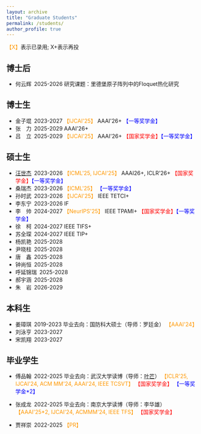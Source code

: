 ```yaml
---
layout: archive
title: "Graduate Students"
permalink: /students/
author_profile: true
---
```

<span style="color: #FF9700">【X】</span>表示已录用; X+表示再投


博士后
------
* 何云辉&#8194;2025-2026 研究课题：里德堡原子阵列中的Floquet热化研究

博士生
------
* 金子堒&#8194;2023-2027 <span style="color: #FF9700">【IJCAI'25】</span> AAAI'26+ <span style="color: #0000FF">【一等奖学金】</span>
* 张&#8195;力&#8194;2025-2029 AAAI'26+
* 吕&#8195;立&#8194;2025-2029 <span style="color: #FF9700">【IJCAI'25】</span> AAAI'26+ <span style="color: #FF0000">【国家奖学金】</span><span style="color: #0000FF">【一等奖学金】</span>

硕士生
------
* [汪世杰](jie019.github.io)&#8194;2023-2026 <span style="color: #FF9700">【ICML'25, IJCAI'25】</span> AAAI26+, ICLR'26+ <span style="color: #FF0000">【国家奖学金】</span><span style="color: #0000FF">【一等奖学金】</span>
* 桑瑞杰&#8194;2023-2026 <span style="color: #FF9700">【ICML'25】</span> <span style="color: #0000FF">【一等奖学金】</span>
* 孙时武&#8194;2023-2026 <span style="color: #FF9700">【IJCAI'25】</span>  IEEE TETCI+
* 李东宁&#8194;2023-2026 IF
* 李&#8195;帅&#8194;2024-2027 <span style="color: #FF9700">【NeurIPS'25】</span> IEEE TPAMI+ <span style="color: #FF0000">【国家奖学金】</span><span style="color: #0000FF">【一等奖学金】</span>
* 徐&#8195;柯&#8194;2024-2027 IEEE TIFS+
* 苏全琛&#8194;2024-2027 IEEE TIP+
* 杨凯艳&#8194;2025-2028
* 尹晓柱&#8194;2025-2028
* 唐&#8195;鑫&#8194;2025-2028
* 钟尚恒&#8194;2025-2028
* 呼延锦瑞&#8194;2025-2028
* 郝宇涵&#8194;2025-2028
* 朱&#8195;岩&#8194;2026-2029


本科生
------
* 姜璋琪&#8194;2019-2023 毕业去向：国防科大硕士（导师：罗廷金） <span style="color: #FF9700">【AAAI'24】</span>
* 刘泳亨&#8194;2023-2027
* 宋凯翔&#8194;2023-2027


毕业学生
------
* 傅品翰&#8194;2022-2025 毕业去向：武汉大学读博（导师：[叶芒](https://marswhu.github.io/index.html)） <span style="color: #FF9700">【ICLR'25, IJCAI'24, ACM MM'24, AAAI'24, IEEE TCSVT】</span> <span style="color: #FF0000">【国家奖学金】</span> <span style="color: #0000FF">【一等奖学金*2】</span>
* 张成龙&#8194;2022-2025 毕业去向：南京大学读博（导师：李华雄） <span style="color: #FF9700">【AAAI'25*2, IJCAI'24, ACMMM'24, IEEE TFS】</span> <span style="color: #FF0000">【国家奖学金】</span>
* 贾祥崇&#8194;2022-2025 <span style="color: #FF9700">【PR】</span>


  <!--
&#160; 空一格
&#8194; 空两格
&#8195; 空四格
注意：不要漏掉分号
-->






























